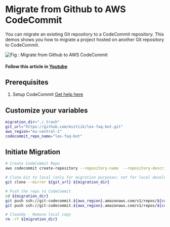 # Migrate from Github to AWS CodeCommit
You can migrate an existing Git repository to a CodeCommit repository. This demos shows you how to migrate a project hosted on another Git repository to CodeCommit.

![Fig : Migrate from Github to AWS CodeCommit](https://raw.githubusercontent.com/miztiik/serverless-kms-sentry/master/images/serverless-kms-sentry.png)

#### Follow this article in [Youtube](https://youtu.be/UYaV-VfnbT8)

## Prerequisites
1. Setup CodeCommit [Get help here](https://www.youtube.com/watch?v=78KM7AXN4AA)

## Customize your variables
```sh
migration_dir="./_trash"
git_url="https://github.com/miztiik/lex-faq-bot.git"
aws_region="eu-central-1"
codecommit_repo_name="lex-faq-bot"
```

## Initiate Migration
```sh
# Create CodeCommit Repo
aws codecommit create-repository --repository-name  --repository-description "My shiny new chat bot"

# Clone Git to local (only for migration purposes; not for local development)
git clone --mirror ${git_url} ${migration_dir}

# Push the repo to CodeCommit
cd ${migration_dir}
git push ssh://git-codecommit.${aws_region}.amazonaws.com/v1/repos/${codecommit_repo_name} --all
git push ssh://git-codecommit.${aws_region}.amazonaws.com/v1/repos/${codecommit_repo_name} --tags

# CleanUp - Remove local copy
rm -rf ${migration_dir}
```